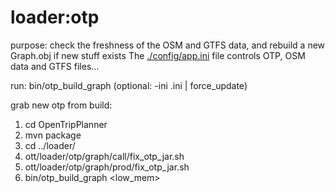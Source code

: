loader:otp
==========

purpose: check the freshness of the OSM and GTFS data, and rebuild a new Graph.obj if new stuff exists
         The [./config/app.ini](../../../config/app.ini) file controls OTP, OSM data and GTFS files...

run: bin/otp_build_graph (optional: -ini <name>.ini | force_update)


grab new otp from build:
  1. cd OpenTripPlanner
  1. mvn package
  1. cd ../loader/
  1. ott/loader/otp/graph/call/fix_otp_jar.sh 
  1. ott/loader/otp/graph/prod/fix_otp_jar.sh 
  1. bin/otp_build_graph <low_mem>

